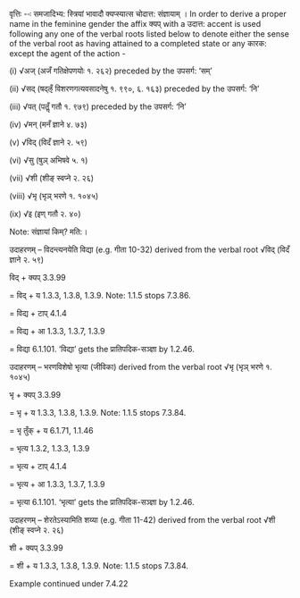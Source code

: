 




वृत्तिः --ः समजादिभ्य: स्त्रियां भावादौ क्यप्स्यात्स चोदात्त: संज्ञायाम् । In order to derive a proper name in the feminine gender the affix क्यप्‌ with a उदात्त: accent is used following any one of the verbal roots listed below to denote either the sense of the verbal root as having attained to a completed state or any कारक: except the agent of the action -

(i) √अज् (अजँ गतिक्षेपणयोः १. २६२) preceded by the उपसर्ग: ‘सम्’

(ii) √सद् (षद्ऌँ विशरणगत्यवसादनेषु १. ९९०, ६. १६३) preceded by the उपसर्ग: ‘नि’

(iii) √पत् (पतॢँ गतौ १. ९७९) preceded by the उपसर्ग: ‘नि’

(iv) √मन् (मनँ ज्ञाने ४. ७३)

(v) √विद् (विदँ ज्ञाने २. ५९)

(vi) √सु (षुञ् अभिषवे ५. १)

(vii) √शी (शीङ् स्वप्ने २. २६)

(viii) √भृ (भृञ् भरणे १. १०४५)

(ix) √इ (इण् गतौ २. ४०)


Note: संज्ञायां किम्? मति:।


उदाहरणम् – विदन्त्यनयेति विद्या (e.g. गीता 10-32) derived from the verbal root √विद् (विदँ ज्ञाने २. ५९)


विद् + क्यप्‌ 3.3.99

= विद् + य 1.3.3, 1.3.8, 1.3.9. Note: 1.1.5 stops 7.3.86.

= विद्य + टाप् 4.1.4

= विद्य + आ 1.3.3, 1.3.7, 1.3.9

= विद्या 6.1.101. ‘विद्या’ gets the प्रातिपदिक-सञ्ज्ञा by 1.2.46.


उदाहरणम् – भरणविशेषो भृत्या (जीविका) derived from the verbal root √भृ (भृञ् भरणे १. १०४५)


भृ + क्यप्‌ 3.3.99

= भृ + य 1.3.3, 1.3.8, 1.3.9. Note: 1.1.5 stops 7.3.84.

= भृ तुँक् + य 6.1.71, 1.1.46

= भृत्य 1.3.2, 1.3.3, 1.3.9

= भृत्य + टाप् 4.1.4

= भृत्य + आ 1.3.3, 1.3.7, 1.3.9

= भृत्या 6.1.101. ‘भृत्या’ gets the प्रातिपदिक-सञ्ज्ञा by 1.2.46.


उदाहरणम् – शेरतेऽस्यामिति शय्या (e.g. गीता 11-42) derived from the verbal root √शी (शीङ् स्वप्ने २. २६)


शी + क्यप्‌ 3.3.99

= शी + य 1.3.3, 1.3.8, 1.3.9. Note: 1.1.5 stops 7.3.84.


Example continued under 7.4.22


